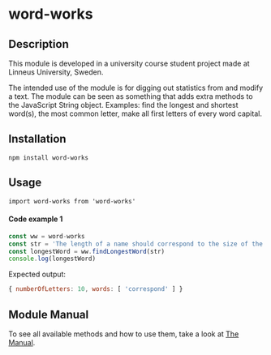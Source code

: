 # word-works

## Description
This module is developed in a university course student project made at Linneus University, Sweden.

The intended use of the module is for digging out statistics from and modify a text. The module can be seen as something that adds extra methods to the JavaScript String object. Examples: find the longest and shortest word(s), the most common letter, make all first letters of every word capital.

## Installation

`npm install word-works`

## Usage 

`import word-works from 'word-works'`

#### Code example 1

```javascript
const ww = word-works
const str = 'The length of a name should correspond to the size of the scope.'
const longestWord = ww.findLongestWord(str)
console.log(longestWord)
```
Expected output:
```javascript
{ numberOfLetters: 10, words: [ 'correspond' ] }
```


## Module Manual

To see all available methods and how to use them, take a look at [The Manual](manual.md).

